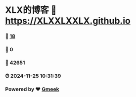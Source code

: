 # XLX的博客 :link: https://XLXXLXXLX.github.io 
### :page_facing_up: [18](https://XLXXLXXLX.github.io/tag.html) 
### :speech_balloon: 0 
### :hibiscus: 42651 
### :alarm_clock: 2024-11-25 10:31:39 
### Powered by :heart: [Gmeek](https://github.com/Meekdai/Gmeek)
